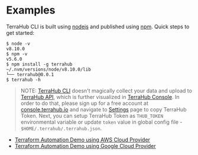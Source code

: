 # Examples

TerraHub CLI is built using [nodejs](https://nodejs.org) and published using [npm](https://www.npmjs.com). Quick steps to get started:
```shell
$ node -v
v8.10.0
$ npm -v
v5.6.0
$ npm install -g terrahub
~/.nvm/versions/node/v8.10.0/lib
└── terrahub@0.0.1
$ terrahub -h
```

> NOTE: [TerraHub CLI](https://www.npmjs.com/package/terrahub) doesn't magically collect your data and upload to [TerraHub API](https://www.terrahub.io), which is further visualized in [TerraHub Console](https://console.terrahub.io). In order to do that, please sign up for a free account at [console.terrahub.io](https://console.terrahub.io) and navigate to [Settings](https://console.terrahub.io/settings) page to copy TerraHub Token. Next, you can setup TerraHub Token as `THUB_TOKEN` environmental variable or update `token` value in global config file - `$HOME/.terrahub/.terrahub.json`.

* [Terraform Automation Demo using AWS Cloud Provider](https://github.com/TerraHubCorp/terraform-aws-automation-demo)
* [Terraform Automation Demo using Google Cloud Provider](https://github.com/TerraHubCorp/terraform-google-automation-demo)
